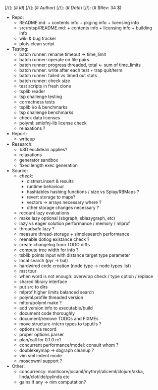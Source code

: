 
[//]: (# $Id$)
[//]: (# $Author$)
[//]: (# $Date$)
[//]: (# $Rev: 34 $)

* Repo:
    - README.md: + contents info + pkging info + licensing info
    - src/rstsp/README.md: + contents info + licensing info + building info
    - wiki & bug tracker
    - plots clean script
* Testing:
    - batch runner: rename timeout -> time_limit
    - batch runner: operate on file pairs
    - batch runner: progress threaded, total <- sum of time_limits
    - batch runner: write after each test + trap quit/term
    - batch runner: failed vs timed out stats
    - batch runner: check size
    - test scripts in fresh clone
    - tsplib reader
    - tsp challenge testing
   - correctness tests
    - tsplib i/o & benchmarks
    - tsp challenge benchmarks
    - check data licenses
    - polyml: smlofnj-lib license check
    - relaxations ?
* Report:
    - writeup
* Research:
    - ≥3D euclidean applies?
    - relaxations
    - generator sandbox
    - fixed length exec generation
* Source:
    - *check*:
        - distmat.insert & results
        - runtime behaviour
        - hashtables hashing functions / size vs Splay/RBMaps ?
        - revert storage to maps?
        - vectors -> arrays necessary where ?
        - other storage changes necessary ?
    - recount lazy evaluations
    - make lazy optional (sbgraph, sblazygraph, etc)
    - lazy vs eager solution performance / memory / mlprof
    - threadsafe lazy ?
    - measure thread-storage + simplesearch performance
    - reenable dotlog existance check ?
    - create changelog from TODO diffs
    - compute tree width for info ?
    - tsblib points input with distance target type parameter
    - local search (pyr -> bal)
    - hardwired code creation (node type -> node types list)
    - mst tour
    - when word is not enough: overwrap check / type option / replace
    - shared library interface
    - put src to dirs
    - mlprof higher limits balanced search
    - polyml.profile threaded version
    - mlton/polyml make ?
    - add version info to executable/build
    - document code thoroughly
    - document/remove TODOs and FIXMEs
    - move structure-intern types to tsputils ?
    - options via record
    - proper options parser
    - plan/call for 0.1.0 rc1
    - concurrent performance/model: consult whom ?
    - doublekeymap -> sbgraph cleanup ?
    - vim sml indent mode
    - moscowml support ?
* Other:
    - concurrency: manticore/jocaml/mythryl/aliceml/clojure/akka,
                   linda/clotilde/pylinda etc
    - gains if any -> nim computation?
